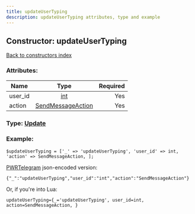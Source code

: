 ```yaml
---
title: updateUserTyping
description: updateUserTyping attributes, type and example
---
```

## Constructor: updateUserTyping  
[Back to constructors index](index.md)



### Attributes:

| Name     |    Type       | Required |
|----------|:-------------:|---------:|
|user\_id|[int](../types/int.md) | Yes|
|action|[SendMessageAction](../types/SendMessageAction.md) | Yes|



### Type: [Update](../types/Update.md)


### Example:

```
$updateUserTyping = ['_' => 'updateUserTyping', 'user_id' => int, 'action' => SendMessageAction, ];
```  

[PWRTelegram](https://pwrtelegram.xyz) json-encoded version:

```
{"_":"updateUserTyping","user_id":"int","action":"SendMessageAction"}
```


Or, if you're into Lua:  


```
updateUserTyping={_='updateUserTyping', user_id=int, action=SendMessageAction, }

```


